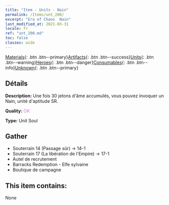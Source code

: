 ```yaml
---
title: "Item - Units - Nain"
permalink: /Items/unt_200/
excerpt: "Era of Chaos  Nain"
last_modified_at: 2021-03-31
locale: fr
ref: "unt_200.md"
toc: false
classes: wide
---
```

 [Materials](/fr/Items/){: .btn .btn--primary}[Artifacts](/fr/Items/Artifacts/){: .btn .btn--success}[Units](/fr/Items/Units/){: .btn .btn--warning}[Heroes](/fr/Items/Heroes/){: .btn .btn--danger}[Consumables](/fr/Items/Consumables/){: .btn .btn--info}[Unknown](/fr/Items/Unknown/){: .btn .btn--primary}

## Détails
 **Description:** Une fois 30 jetons d'âme accumulés, vous pouvez invoquer un Nain, unité d'aptitude SR.

 **Quality:** <span style="color: #DA70D6">OK</span>

 **Type:** Unit Soul

## Gather

*    Souterrain 14 (Passage sûr) -> 14-1 
*    Souterrain 17 (La libération de l'Empire) -> 17-1 
*    Autel de recrutement 
*    Barracks Redemption - Elfe sylvaine 
*    Boutique de campagne 

## This item contains:

  None

